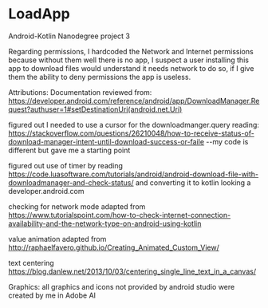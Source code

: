 # LoadApp
Android-Kotlin Nanodegree project 3

Regarding permissions, I hardcoded the Network and Internet permissions because without them well there is no app, I suspect a user installing this 
app to download files would understand it needs network to do so, if I give them the ability to deny permissions the app is useless.

Attributions:
Documentation reviewed from:
https://developer.android.com/reference/android/app/DownloadManager.Request?authuser=1#setDestinationUri(android.net.Uri)

figured out I needed to use a cursor for the downloadmanger.query reading: 
https://stackoverflow.com/questions/26210048/how-to-receive-status-of-download-manager-intent-until-download-success-or-faile
--my code is different but gave me a starting point

figured out use of timer by reading 
https://code.luasoftware.com/tutorials/android/android-download-file-with-downloadmanager-and-check-status/
and converting it to kotlin looking a developer.android.com

checking for network mode adapted from https://www.tutorialspoint.com/how-to-check-internet-connection-availability-and-the-network-type-on-android-using-kotlin

value animation adapted from http://raphaelfavero.github.io/Creating_Animated_Custom_View/

text centering https://blog.danlew.net/2013/10/03/centering_single_line_text_in_a_canvas/

Graphics:
all graphics and icons not provided by android studio were created by me in Adobe AI